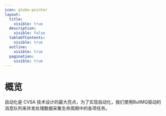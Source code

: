 ```yaml
---
icon: globe-pointer
layout:
  title:
    visible: true
  description:
    visible: false
  tableOfContents:
    visible: true
  outline:
    visible: true
  pagination:
    visible: true
---
```


# 概览

自动化是 CVSA 技术设计的最大亮点，为了实现自动化，我们使用BullMQ驱动的消息队列来并发处理数据采集生命周期中的各项任务。
